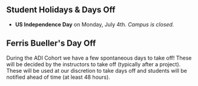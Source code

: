 ## Student Holidays & Days Off

* **US Independence Day** on Monday, July 4th. *Campus is closed.*

## Ferris Bueller's Day Off

During the ADI Cohort we have a few spontaneous days to take off! These will be decided by the instructors to take off (typically after a project). These will be used at our discretion to take days off and students will be notified ahead of time (at least 48 hours). 
